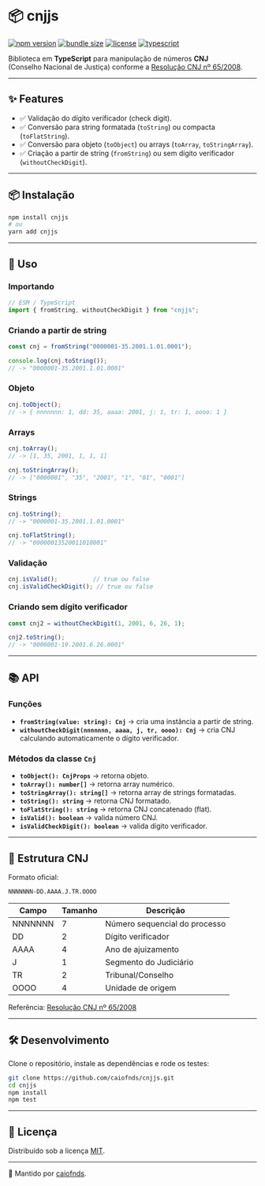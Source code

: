 # 📦 cnjjs

[![npm version](https://img.shields.io/npm/v/cnjjs.svg?color=blue&logo=npm)](https://www.npmjs.com/package/cnjjs)
[![bundle size](https://img.shields.io/bundlephobia/minzip/cnjjs?label=size)](https://bundlephobia.com/package/cnjjs)
[![license](https://img.shields.io/npm/l/cnjjs.svg?color=green)](./LICENSE)
[![typescript](https://img.shields.io/badge/%3C%2F%3E-Typescript-blue)](https://www.typescriptlang.org/)

Biblioteca em **TypeScript** para manipulação de números **CNJ**  
(Conselho Nacional de Justiça) conforme a [Resolução CNJ nº 65/2008](https://atos.cnj.jus.br/atos/detalhar/1933).

---

## ✨ Features

- ✅ Validação do dígito verificador (check digit).  
- ✅ Conversão para string formatada (`toString`) ou compacta (`toFlatString`).  
- ✅ Conversão para objeto (`toObject`) ou arrays (`toArray`, `toStringArray`).  
- ✅ Criação a partir de string (`fromString`) ou sem dígito verificador (`withoutCheckDigit`).  

---

## 📦 Instalação

```sh
npm install cnjjs
# ou
yarn add cnjjs
```

---

## 🚀 Uso

### Importando

```ts
// ESM / TypeScript
import { fromString, withoutCheckDigit } from "cnjjs";
```

### Criando a partir de string

```ts
const cnj = fromString("0000001-35.2001.1.01.0001");

console.log(cnj.toString());
// -> "0000001-35.2001.1.01.0001"
```

### Objeto

```ts
cnj.toObject();
// -> { nnnnnnn: 1, dd: 35, aaaa: 2001, j: 1, tr: 1, oooo: 1 }
```

### Arrays

```ts
cnj.toArray();
// -> [1, 35, 2001, 1, 1, 1]

cnj.toStringArray();
// -> ["0000001", "35", "2001", "1", "01", "0001"]
```

### Strings

```ts
cnj.toString();
// -> "0000001-35.2001.1.01.0001"

cnj.toFlatString();
// -> "00000013520011010001"
```

### Validação

```ts
cnj.isValid();          // true ou false
cnj.isValidCheckDigit(); // true ou false
```

### Criando sem dígito verificador

```ts
const cnj2 = withoutCheckDigit(1, 2001, 6, 26, 1);

cnj2.toString();
// -> "0000001-19.2001.6.26.0001"
```

---

## 📚 API

### Funções

- **`fromString(value: string): Cnj`** → cria uma instância a partir de string.  
- **`withoutCheckDigit(nnnnnnn, aaaa, j, tr, oooo): Cnj`** → cria CNJ calculando automaticamente o dígito verificador.  

### Métodos da classe `Cnj`

- **`toObject(): CnjProps`** → retorna objeto.  
- **`toArray(): number[]`** → retorna array numérico.  
- **`toStringArray(): string[]`** → retorna array de strings formatadas.  
- **`toString(): string`** → retorna CNJ formatado.  
- **`toFlatString(): string`** → retorna CNJ concatenado (flat).  
- **`isValid(): boolean`** → valida número CNJ.  
- **`isValidCheckDigit(): boolean`** → valida dígito verificador.  

---

## 📖 Estrutura CNJ

Formato oficial:  

```
NNNNNNN-DD.AAAA.J.TR.OOOO
```

| Campo     | Tamanho | Descrição                                                                 |
|-----------|---------|---------------------------------------------------------------------------|
| NNNNNNN   | 7       | Número sequencial do processo                                             |
| DD        | 2       | Dígito verificador                                                        |
| AAAA      | 4       | Ano de ajuizamento                                                        |
| J         | 1       | Segmento do Judiciário                                                    |
| TR        | 2       | Tribunal/Conselho                                                         |
| OOOO      | 4       | Unidade de origem                                                         |

Referência: [Resolução CNJ nº 65/2008](https://atos.cnj.jus.br/atos/detalhar/1933)  

---

## 🛠️ Desenvolvimento

Clone o repositório, instale as dependências e rode os testes:  

```sh
git clone https://github.com/caiofnds/cnjjs.git
cd cnjjs
npm install
npm test
```

---

## 📝 Licença

Distribuído sob a licença [MIT](./LICENSE).  

---

📌 Mantido por [caiofnds](https://github.com/caiofnds).

